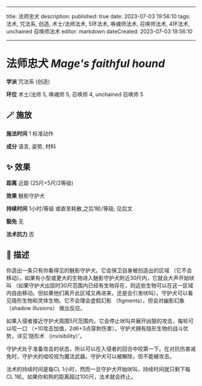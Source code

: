 
---
title: 法师忠犬
description: 
published: true
date: 2023-07-03 19:56:10
tags: 法术, 咒法系, 创造, 术士/法师法术, 5环法术, 唤魂师法术, 召唤师法术, 4环法术, unchained 召唤师法术
editor: markdown
dateCreated: 2023-07-03 19:56:10

---

# **法师忠犬** *Mage's faithful hound*

**学派** 咒法系 (创造) 

**环位** 术士/法师 5, 唤魂师 5, 召唤师 4, unchained 召唤师 5

## 🪄 施放

**施法时间** 1 标准动作

**成分** 语言, 姿势, 材料

## ✨ 效果  

**距离** 近距 (25尺+5尺/2等级) 

**效果** 魅影守护犬 

**持续时间** 1小时/等级 或直至耗散,之后1轮/等级; 见后文 

**豁免** 无

**法术抗力** 否

## 📖 描述

你造出一条只有你看得见的魅影守护犬。它会保卫自身被创造出的区域 （它不会移动）。如果有小型或更大的生物进入魅影守护犬附近30尺内，它就会大声开始吠叫 （如果守护犬出现时30尺范围内已经有生物存在，则这些生物可以在这一区域内自由移动。但如果他们离开此区域又再进来，还是会引发吠叫）。守护犬可以看见隐形生物和灵体生物。它不会理会虚假幻影 （figments），但会对幽影幻象 （shadow illusions） 做出反应。

如果入侵者接近守护犬周围5尺范围内，它会停止吠叫并展开凶狠的攻击，每轮可以咬一口 （+10攻击加值，2d6+3点穿刺伤害）。守护犬拥有隐形生物的战斗优势，详见‘隐形术 （invisibility）’。

守护犬处于准备攻击的状态，所以可以在入侵者的回合中咬第一下。在对抗伤害减免时，守护犬的啮咬视为魔法武器。守护犬可以被解除，但不能被攻击。

法术的持续时间是每CL 1小时，然而一旦守护犬开始吠叫，持续时间就只剩下每CL 1轮。如果你和狗的距离超过100尺，法术就会终止。
    